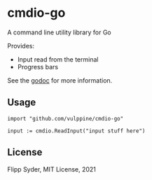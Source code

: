 cmdio-go
========

A command line utility library for Go

Provides:
  - Input read from the terminal
  - Progress bars

See the [godoc](https://pkg.go.dev/github.com/vulppine/cmdio-go)
for more information.

## Usage

    import "github.com/vulppine/cmdio-go"

    input := cmdio.ReadInput("input stuff here")

## License

Flipp Syder, MIT License, 2021
